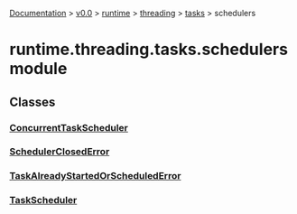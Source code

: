 [Documentation](/docs/documentation.md) >
 [v0.0](/docs/0.0/version.md) >
  [runtime](/docs/0.0/runtime/module.md) >
   [threading](/docs/0.0/runtime/threading/module.md) >
    [tasks](/docs/0.0/runtime/threading/tasks/module.md) >
     schedulers

# runtime.threading.tasks.schedulers module

## Classes

### [ConcurrentTaskScheduler](concurrent_task_scheduler.md)
### [SchedulerClosedError](scheduler_closed_error.md)
### [TaskAlreadyStartedOrScheduledError](task_already_started_or_scheduled_error.md)
### [TaskScheduler](task_scheduler.md)
